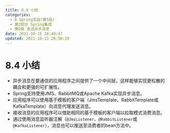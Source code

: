 ```yaml
---
title: 8.4 小结
categories: 
  - 6 Spring实战(第5版)
  - 第2部分 Spring集成
  - 第8章 发送异步消息
date: 2021-10-15 20:49:47
updated: 2021-10-15 20:50:29
---
```

# 8.4 小结
- 异步消息在要通信的应用程序之间提供了一个中间层，这样能够实现更松散的耦合和更强的可扩展性。
- Spring支持使用JMS、RabbitMQ或Apache Kafka实现异步消息。
- 应用程序可以使用基于模板的客户端（JmsTemplate、RabbitTemplate或KafkaTemplate）向消息代理发送消息。
- 接收消息的应用程序可以借助相同的基于模板的客户端以拉取模式消费消息。
- 通过使用消息监听器注解（`@JmsListener`、`@RabbitListener`或`@KafkaListener`），消息也可以推送至消费者的bean方法中。
